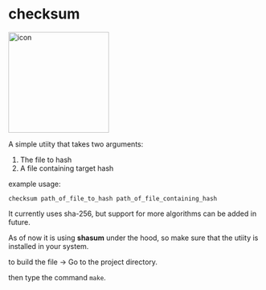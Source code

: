 # checksum

<img alt="icon" src="https://cloud-7n84z8lfd-hack-club-bot.vercel.app/0image.png" width="200px" />

A simple utiity that takes two arguments:

1. The file to hash 
2. A file containing target hash

example usage:
```
checksum path_of_file_to_hash path_of_file_containing_hash  
```

It currently uses sha-256, but support for more algorithms can be added in future.

As of now it is using **shasum** under the hood, so make sure that the utiity is installed in your system.

to build the file -> Go to the project directory.

then type the command `make`.

